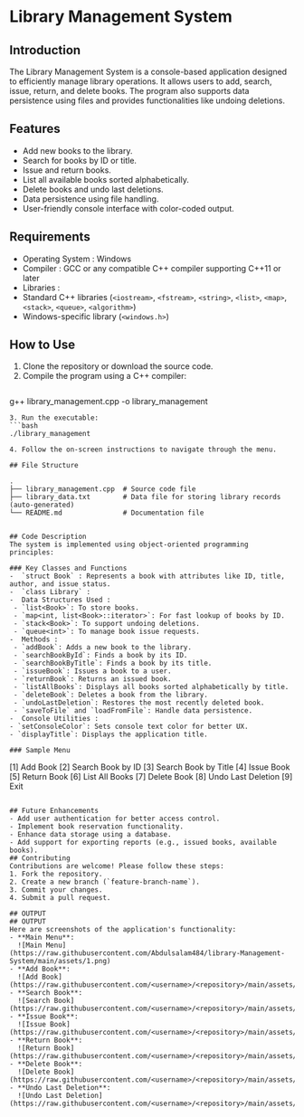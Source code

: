   # Library Management System

## Introduction
The Library Management System is a console-based application designed to efficiently manage library operations. 
It allows users to add, search, issue, return, and delete books. The program also supports data persistence using files 
and provides functionalities like undoing deletions.

## Features
- Add new books to the library.
- Search for books by ID or title.
- Issue and return books.
- List all available books sorted alphabetically.
- Delete books and undo last deletions.
- Data persistence using file handling.
- User-friendly console interface with color-coded output.

## Requirements
-  Operating System : Windows
-  Compiler : GCC or any compatible C++ compiler supporting C++11 or later
-  Libraries :
- Standard C++ libraries (`<iostream>`, `<fstream>`, `<string>`, `<list>`, `<map>`, `<stack>`, `<queue>`, `<algorithm>`)
 - Windows-specific library (`<windows.h>`)

## How to Use
1. Clone the repository or download the source code.
2. Compile the program using a C++ compiler:
   ```bash
 g++ library_management.cpp -o library_management
   ```
3. Run the executable:
   ```bash
   ./library_management

4. Follow the on-screen instructions to navigate through the menu.

## File Structure

.
├── library_management.cpp  # Source code file
├── library_data.txt        # Data file for storing library records (auto-generated)
└── README.md               # Documentation file


## Code Description
The system is implemented using object-oriented programming principles:

### Key Classes and Functions
-  `struct Book` : Represents a book with attributes like ID, title, author, and issue status.
-  `class Library` :
  -  Data Structures Used :
    - `list<Book>`: To store books.
    - `map<int, list<Book>::iterator>`: For fast lookup of books by ID.
    - `stack<Book>`: To support undoing deletions.
    - `queue<int>`: To manage book issue requests.
  -  Methods :
    - `addBook`: Adds a new book to the library.
    - `searchBookById`: Finds a book by its ID.
    - `searchBookByTitle`: Finds a book by its title.
    - `issueBook`: Issues a book to a user.
    - `returnBook`: Returns an issued book.
    - `listAllBooks`: Displays all books sorted alphabetically by title.
    - `deleteBook`: Deletes a book from the library.
    - `undoLastDeletion`: Restores the most recently deleted book.
    - `saveToFile` and `loadFromFile`: Handle data persistence.
-  Console Utilities :
  - `setConsoleColor`: Sets console text color for better UX.
  - `displayTitle`: Displays the application title.

### Sample Menu
```
[1] Add Book
[2] Search Book by ID
[3] Search Book by Title
[4] Issue Book
[5] Return Book
[6] List All Books
[7] Delete Book
[8] Undo Last Deletion
[9] Exit
```

## Future Enhancements
- Add user authentication for better access control.
- Implement book reservation functionality.
- Enhance data storage using a database.
- Add support for exporting reports (e.g., issued books, available books).
## Contributing
Contributions are welcome! Please follow these steps:
1. Fork the repository.
2. Create a new branch (`feature-branch-name`).
3. Commit your changes.
4. Submit a pull request.

## OUTPUT
## OUTPUT
Here are screenshots of the application's functionality:
- **Main Menu**:  
  ![Main Menu](https://raw.githubusercontent.com/Abdulsalam484/library-Management-System/main/assets/1.png)
- **Add Book**:  
  ![Add Book](https://raw.githubusercontent.com/<username>/<repository>/main/assets/2.png)
- **Search Book**:  
  ![Search Book](https://raw.githubusercontent.com/<username>/<repository>/main/assets/3.png)
- **Issue Book**:  
  ![Issue Book](https://raw.githubusercontent.com/<username>/<repository>/main/assets/4.png)
- **Return Book**:  
  ![Return Book](https://raw.githubusercontent.com/<username>/<repository>/main/assets/5.png)
- **Delete Book**:  
  ![Delete Book](https://raw.githubusercontent.com/<username>/<repository>/main/assets/6.png)
- **Undo Last Deletion**:  
  ![Undo Last Deletion](https://raw.githubusercontent.com/<username>/<repository>/main/assets/7.png)


